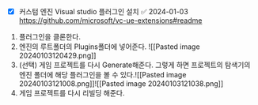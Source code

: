 - [x] 커스텀 엔진 Visual studio 플러그인 설치 ✅ 2024-01-03
https://github.com/microsoft/vc-ue-extensions#readme
1. 플러그인을 클론한다.
2. 엔진의 루트폴더의 Plugins폴더에 넣어준다.
![[Pasted image 20240103120429.png]]
3. (선택) 게임 프로젝트를 다시 Generate해준다. 그렇게 하면 프로젝트의 탐색기의 엔진 폴더에 해당 플러그인을 볼 수 있다.![[Pasted image 20240103121008.png]]![[Pasted image 20240103121038.png]]
4. 게임 프로젝트를 다시 리빌딩 해준다.